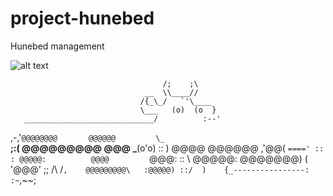 # project-hunebed
Hunebed management

![alt text](https://f.jwwb.nl/public/r/o/e/temp-pjcmtzjvjotcpkkgglbg/01_a_hunebed-1.gif "Fokke/Sukke")

                                      /;    ;\
                                  __  \\____//
                                 /{_\_/   `'\____
                                 \___   (o)  (o  }
       _____________________________/          :--'
   ,-,'`@@@@@@@@       @@@@@@         \_    `__\
  ;:(  @@@@@@@@@        @@@             \___(o'o)
  :: )  @@@@          @@@@@@        ,'@@(  `===='
  :: : @@@@@:          @@@@         `@@@:
  :: \  @@@@@:       @@@@@@@)    (  '@@@'
  ;; /\      /`,    @@@@@@@@@\   :@@@@@)
  ::/  )    {_----------------:  :~`,~~;

